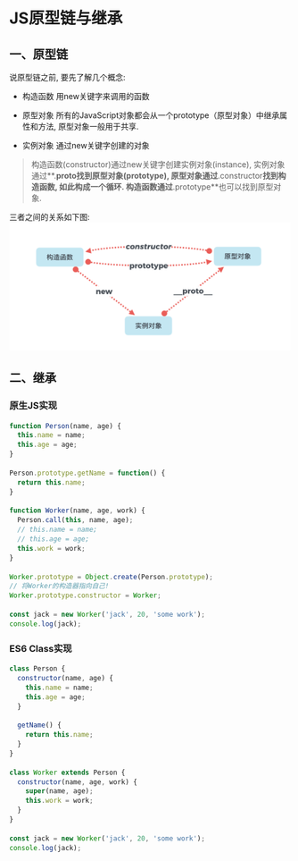 # JS原型链与继承

## 一、原型链
说原型链之前, 要先了解几个概念:

- 构造函数
  用new关键字来调用的函数

- 原型对象
  所有的JavaScript对象都会从一个prototype（原型对象）中继承属性和方法, 原型对象一般用于共享.

- 实例对象
通过new关键字创建的对象

> 构造函数(constructor)通过new关键字创建实例对象(instance), 实例对象通过**.__proto__**找到原型对象(prototype), 原型对象通过**.constructor**找到构造函数, 如此构成一个循环. 构造函数通过**.prototype**也可以找到原型对象.

三者之间的关系如下图:
![关系图](../images/js_proto.png)


## 二、继承

### 原生JS实现
```js
function Person(name, age) {
  this.name = name;
  this.age = age;
}

Person.prototype.getName = function() {
  return this.name;
}

function Worker(name, age, work) {
  Person.call(this, name, age);
  // this.name = name;
  // this.age = age;
  this.work = work;
}

Worker.prototype = Object.create(Person.prototype);
// 将Worker的构造器指向自己!
Worker.prototype.constructor = Worker;

const jack = new Worker('jack', 20, 'some work');
console.log(jack);
```

### ES6 Class实现
```js
class Person {
  constructor(name, age) {
    this.name = name;
    this.age = age;
  }

  getName() {
    return this.name;
  }
}

class Worker extends Person {
  constructor(name, age, work) {
    super(name, age);
    this.work = work;
  }
}

const jack = new Worker('jack', 20, 'some work');
console.log(jack);
```
